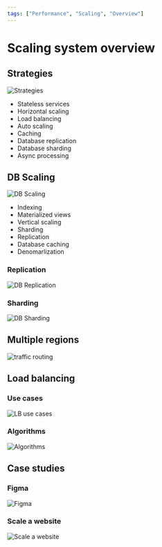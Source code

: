 ```yaml
---
tags: ["Performance", "Scaling", "Overview"]
---
```


# Scaling system overview

## Strategies

![Strategies](https://i.pinimg.com/originals/75/1a/fb/751afb05aa046248242be94a90673836.jpg)

- Stateless services
- Horizontal scaling
- Load balancing
- Auto scaling
- Caching
- Database replication
- Database sharding
- Async processing

## DB Scaling

![DB Scaling](https://i.pinimg.com/originals/85/31/93/853193390c22d55b2a9ff1e4b9eebc0b.jpg)

- Indexing
- Materialized views
- Vertical scaling
- Sharding
- Replication
- Database caching
- Denomarlization

### Replication

![DB Replication](https://i.pinimg.com/originals/0c/ec/f6/0cecf6c7ee7caf4c95e528c518c43409.jpg)

### Sharding

![DB Sharding](https://i.pinimg.com/originals/13/33/e3/1333e3a117f005c8ddaf661368c1201e.jpg)

## Multiple regions

![traffic routing](https://i.pinimg.com/originals/a4/37/51/a43751f18f0ef11394aee1feaab99858.jpg)


## Load balancing

### Use cases
![LB use cases](https://i.pinimg.com/originals/a3/e2/cc/a3e2cc55eb078dfad046b58aca6d3e0e.jpg)

### Algorithms
![Algorithms](https://i.pinimg.com/originals/34/33/80/34338058254765103233edcb7357efdf.jpg)

## Case studies

### Figma 

![Figma](https://i.pinimg.com/originals/3f/fc/01/3ffc017b0929387c7600911f3bec22b4.jpg)

### Scale a website

![Scale a website](https://i.pinimg.com/originals/30/8d/2d/308d2d128d2f1e9a30a8e186824d3f90.jpg)